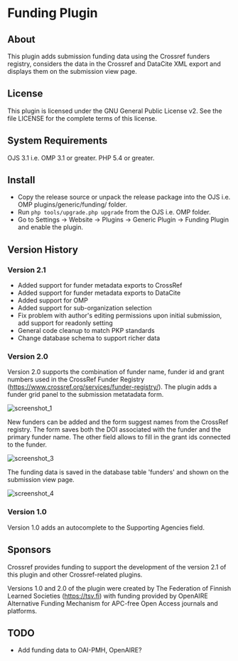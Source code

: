 # Funding Plugin

About
-----
This plugin adds submission funding data using the Crossref funders registry, considers the data in the Crossref and DataCite XML export and displays them on the submission view page.

License
-------
This plugin is licensed under the GNU General Public License v2. See the file LICENSE for the complete terms of this license.

System Requirements
-------------------
OJS 3.1 i.e. OMP 3.1 or greater.
PHP 5.4 or greater.

Install
-------

 * Copy the release source or unpack the release package into the OJS i.e. OMP plugins/generic/funding/ folder.
 * Run `php tools/upgrade.php upgrade` from the OJS i.e. OMP folder.
 * Go to Settings -> Website -> Plugins -> Generic Plugin -> Funding Plugin and enable the plugin.
 
Version History
---------------
### Version 2.1

- Added support for funder metadata exports to CrossRef
- Added support for funder metadata exports to DataCite
- Added support for OMP
- Added support for sub-organization selection
- Fix problem with author's editing permissions upon initial submission, add support for readonly setting
- General code cleanup to match PKP standards
- Change database schema to support richer data

### Version 2.0

Version 2.0 supports the combination of funder name, funder id and grant numbers used in the CrossRef Funder Registry (https://www.crossref.org/services/funder-registry/). The plugin adds a funder grid panel to the submission metatadata form.

![screenshot_1](https://cloud.githubusercontent.com/assets/16347527/26508478/931a9f20-425d-11e7-828e-e67d9529b6d0.png)

New funders can be added and the form suggest names from the CrossRef registry. The form saves both the DOI associated with the funder and the primary funder name. The other field allows to fill in the grant ids connected to the funder.

![screenshot_3](https://cloud.githubusercontent.com/assets/16347527/26508492/9e603994-425d-11e7-92c9-45bc476496e7.png)

The funding data is saved in the database table 'funders' and shown on the submission view page.

![screenshot_4](https://cloud.githubusercontent.com/assets/16347527/26508495/a217f7e8-425d-11e7-89c7-0416a2267960.png)

### Version 1.0

Version 1.0 adds an autocomplete to the Supporting Agencies field.

Sponsors
---------------

Crossref provides funding to support the development of the version 2.1 of this plugin and other Crossref-related plugins.

Versions 1.0 and 2.0 of the plugin were created by The Federation of Finnish Learned Societies (https://tsv.fi) with funding provided by OpenAIRE Alternative Funding Mechanism for APC-free Open Access journals and platforms. 

TODO
---------------
- Add funding data to OAI-PMH, OpenAIRE?
